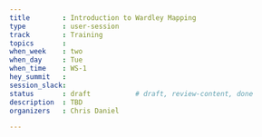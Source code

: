 ```yaml
---
title        : Introduction to Wardley Mapping
type         : user-session
track        : Training
topics       : 
when_week    : two
when_day     : Tue
when_time    : WS-1
hey_summit   :
session_slack:
status       : draft           # draft, review-content, done
description  : TBD
organizers   : Chris Daniel

---
```


<!--(add intro)

## WHY

(...)

## What

(...)

## Outcomes

(...)

## References

(...)


## Previous-->
